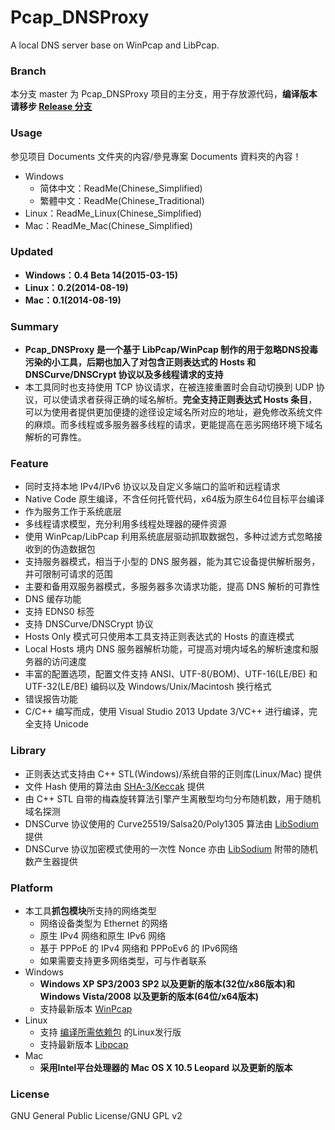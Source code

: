 ﻿Pcap_DNSProxy
=====
A local DNS server base on WinPcap and LibPcap. 

### Branch
本分支 master 为 Pcap_DNSProxy 项目的主分支，用于存放源代码，**编译版本请移步 [Release 分支](https://github.com/chengr28/Pcap_DNSProxy/tree/Release)**

### Usage
参见项目 Documents 文件夹的内容/參見專案 Documents 資料夾的內容！
* Windows
   * 简体中文：ReadMe(Chinese_Simplified)
   * 繁體中文：ReadMe(Chinese_Traditional)
* Linux：ReadMe_Linux(Chinese_Simplified)
* Mac：ReadMe_Mac(Chinese_Simplified)

### Updated
* **Windows：0.4 Beta 14(2015-03-15)**
* **Linux：0.2(2014-08-19)**
* **Mac：0.1(2014-08-19)**

### Summary
* **Pcap_DNSProxy 是一个基于 LibPcap/WinPcap 制作的用于忽略DNS投毒污染的小工具，后期也加入了对包含正则表达式的 Hosts 和 DNSCurve/DNSCrypt 协议以及多线程请求的支持**<br />
* 本工具同时也支持使用 TCP 协议请求，在被连接重置时会自动切换到 UDP 协议，可以使请求者获得正确的域名解析。**完全支持正则表达式 Hosts 条目**，可以为使用者提供更加便捷的途径设定域名所对应的地址，避免修改系统文件的麻烦。而多线程或多服务器多线程的请求，更能提高在恶劣网络环境下域名解析的可靠性。

### Feature
* 同时支持本地 IPv4/IPv6 协议以及自定义多端口的监听和远程请求
* Native Code 原生编译，不含任何托管代码，x64版为原生64位目标平台编译
* 作为服务工作于系统底层
* 多线程请求模型，充分利用多线程处理器的硬件资源
* 使用 WinPcap/LibPcap 利用系统底层驱动抓取数据包，多种过滤方式忽略接收到的伪造数据包
* 支持服务器模式，相当于小型的 DNS 服务器，能为其它设备提供解析服务，并可限制可请求的范围
* 主要和备用双服务器模式，多服务器多次请求功能，提高 DNS 解析的可靠性
* DNS 缓存功能
* 支持 EDNS0 标签
* 支持 DNSCurve/DNSCrypt 协议
* Hosts Only 模式可只使用本工具支持正则表达式的 Hosts 的直连模式
* Local Hosts 境内 DNS 服务器解析功能，可提高对境内域名的解析速度和服务器的访问速度
* 丰富的配置选项，配置文件支持 ANSI、UTF-8(/BOM)、UTF-16(LE/BE) 和 UTF-32(LE/BE) 编码以及 Windows/Unix/Macintosh 换行格式
* 错误报告功能
* C/C++ 编写而成，使用 Visual Studio 2013 Update 3/VC++ 进行编译，完全支持 Unicode

### Library
* 正则表达式支持由 C++ STL(Windows)/系统自带的正则库(Linux/Mac) 提供
* 文件 Hash 使用的算法由 [SHA-3/Keccak](http://keccak.noekeon.org) 提供
* 由 C++ STL 自带的梅森旋转算法引擎产生离散型均匀分布随机数，用于随机域名探测
* DNSCurve 协议使用的 Curve25519/Salsa20/Poly1305 算法由 [LibSodium](https://github.com/jedisct1/libsodium) 提供
* DNSCurve 协议加密模式使用的一次性 Nonce 亦由 [LibSodium](https://github.com/jedisct1/libsodium) 附带的随机数产生器提供

### Platform
* 本工具**抓包模块**所支持的网络类型
  * 网络设备类型为 Ethernet 的网络
  * 原生 IPv4 网络和原生 IPv6 网络
  * 基于 PPPoE 的 IPv4 网络和 PPPoEv6 的 IPv6网络
  * 如果需要支持更多网络类型，可与作者联系
* Windows
    * **Windows XP SP3/2003 SP2 以及更新的版本(32位/x86版本)和 Windows Vista/2008 以及更新的版本(64位/x64版本)**
    * 支持最新版本 [WinPcap](http://www.winpcap.org/install/default.htm)
* Linux
    * 支持 [编译所需依赖包](https://github.com/chengr28/Pcap_DNSProxy/wiki/ReadMe_Linux) 的Linux发行版
    * 支持最新版本 [Libpcap](http://www.tcpdump.org)
* Mac
    * **采用Intel平台处理器的 Mac OS X 10.5 Leopard 以及更新的版本**

### License
GNU General Public License/GNU GPL v2
